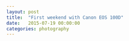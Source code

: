 ```yaml
---
layout: post
title:  "First weekend with Canon EOS 100D"
date:   2015-07-19 00:00:00
categories: photography
---
```


<script>
var images = [
	'https://s3-eu-west-1.amazonaws.com/p8952-photography/2015-07-18_First_Weekend/EDITED/IMG_0026.jpg',
	'https://s3-eu-west-1.amazonaws.com/p8952-photography/2015-07-18_First_Weekend/EDITED/IMG_0031.jpg',
	'https://s3-eu-west-1.amazonaws.com/p8952-photography/2015-07-18_First_Weekend/EDITED/IMG_0089.jpg'
]
</script>
